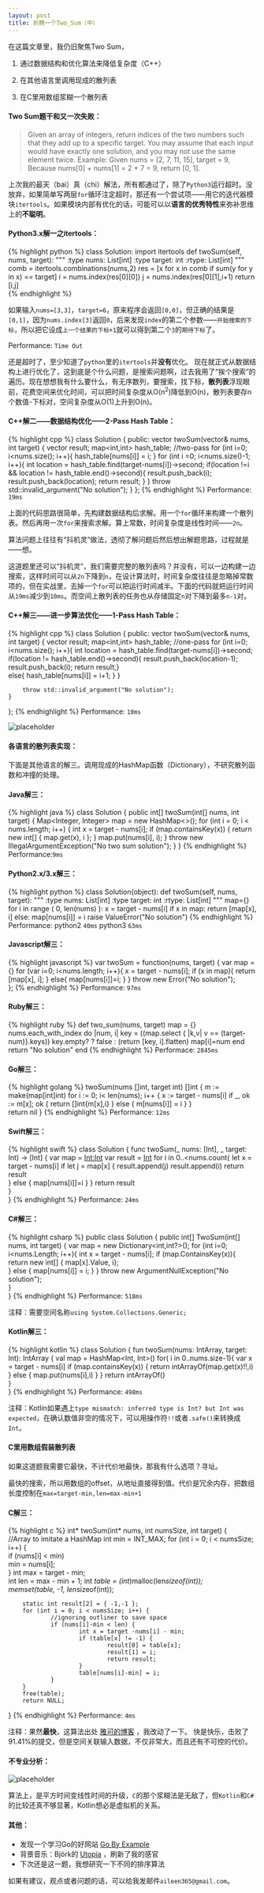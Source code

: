 ```yaml
---
layout: post
title: 折腾一个Two_Sum（中）
---
```

<div class="message">
在这篇文章里，我仍旧聚焦Two Sum，

1. 通过数据结构和优化算法来降低复杂度（C++）

2.  在其他语言里调用现成的散列表

3.  在C里用数组浆糊一个散列表
</div>

#### Two Sum题干和又一次失败：

>Given an array of integers, return indices of the two numbers such that they
>add up to a specific target.
>You may assume that each input would have exactly one solution, and you may
>not use the same element twice. 
>Example:
>Given nums = [2, 7, 11, 15], target = 9,
>Because nums[0] + nums[1] = 2 + 7 = 9,
>return [0, 1].

上次我的最天（bai）真（chi）解法，所有都通过了，除了`Python3`运行超时。没放弃，如果简单写两层`for`循环注定超时，那还有一个尝试项——用它的迭代器模块`itertools`。如果模块内部有优化的话，可能可以以<strong>语言的优秀特性</strong>来弥补思维上的<strong>不聪明</strong>。


#### Python3.x解一之itertools：

{% highlight python %}
class Solution:
    import itertools
    def twoSum(self, nums, target):
        """
        :type nums: List[int]
        :type target: int
        :rtype: List[int]
        """
        comb = itertools.combinations(nums,2)
        res = [x for x in comb if sum(y for y in x) == target]
        i = nums.index(res[0][0])
        j = nums.index(res[0][1],i+1)
        return [i,j]      
{% endhighlight %}

如果输入`nums=[3,3]`，`target=6`，原来程序会返回`[0,0]`，但正确的结果是`[0,1]`，因为`nums.index[3]`返回`0`，后来发现`index`的第二个参数——`开始搜索的下标`，所以把它设成`上一个结果的下标+1`就可以得到第二个`3`的`期待下标`了。

Performance: `Time Out`

还是超时了，至少知道了`python`里的`itertools`并<strong>没有</strong>优化。
现在就正式从数据结构上进行优化了，这到底是个什么问题，是搜索问题啊，过去我用了“挨个搜索”的遍历。现在想想我有什么要什么，有无序数列，要搜索，找下标，<strong>散列表</strong>浮现眼前，花费空间来优化时间，可以把时间复杂度从O(n<sup>2</sup>)降低到O(n)，散列表要存n个数值-下标对，空间复杂度从O(1)上升到O(n)。

#### C++解二——数据结构优化——2-Pass Hash Table：
{% highlight cpp %}
class Solution {
public:
    vector<int> twoSum(vector<int>& nums, int target) {
        vector<int> result;
        map<int,int> hash_table;
	//two-pass
        for (int i=0; i<nums.size(); i++){
            hash_table[nums[i]] = i;
        }
        for (int i =0; i<nums.size()-1; i++){
            int location = hash_table.find(target-nums[i])->second;
            if(location !=i && location != hash_table.end()->second){
                result.push_back(i);
                result.push_back(location);
                return result;
            }
        }
        throw std::invalid_argument("No solution"); 
    }
};
{% endhighlight %}
Performance: `19ms`

上面的代码思路很简单，先构建数据结构后求解。用一个`for`循环来构建一个散列表。然后再用一次`for`来搜索求解。算上常数，时间复杂度是线性时间——`2n`。

算法问题上往往有“抖机灵”做法，透彻了解问题后然后想出解题思路，过程就是——想。

这道题里还可以“抖机灵”，我们需要完整的散列表吗？并没有，可以一边构建一边搜索，这样时间可以从`2n`下降到`n`，在设计算法时，时间复杂度往往是忽略掉常数项的，但在实战里，去掉一个`for`可以把运行时间减半。下面的代码就把运行时间从`19ms`减少到`10ms`。而空间上散列表的任务也从存储固定`n`对下降到最多`n-1`对。


#### C++解三——进一步算法优化——1-Pass Hash Table：
{% highlight cpp %}
class Solution {
public:
    vector<int> twoSum(vector<int>& nums, int target) {
        vector<int> result;
        map<int,int> hash_table;
	//one-pass
        for (int i=0; i<nums.size(); i++){
                int location = hash_table.find(target-nums[i])->second;
                if(location != hash_table.end()->second){
                result.push_back(location-1);
                result.push_back(i);
                return result;}  
                else{
                hash_table[nums[i]] = i+1;
                }
        }
        
        throw std::invalid_argument("No solution"); 
    }
        
};
{% endhighlight %}
Performance: `10ms`

![placeholder](/image/2018-01-19-Cpp.png "C++ Performance with 3 Algorithms")


#### 各语言的散列表实现：

下面是其他语言的解三。调用现成的HashMap函数（Dictionary），不研究散列函数和冲撞的处理。

#### Java解三：
{% highlight java %}
class Solution {
       	public int[] twoSum(int[] nums, int target) {
                Map<Integer, Integer> map = new HashMap<>();
                for (int i = 0; i < nums.length; i++) {
                	int x = target - nums[i];
                        if (map.containsKey(x)) {
                                return new int[] { map.get(x), i };
                        }
                map.put(nums[i], i); 
        	}
        	throw new IllegalArgumentException("No two sum solution");
	}
}
{% endhighlight %}
Performance:`9ms`

#### Python2.x/3.x解三：
{% highlight python %}
class Solution(object):
    def twoSum(self, nums, target):
        """
        :type nums: List[int]
        :type target: int
        :rtype: List[int]
        """
        map={}
        for i in range ( 0, len(nums) ):
            x = target - nums[i]
            if x in map:
                return [map[x], i]
            else:
                map[nums[i]] = i 
        raise ValueError("No solution")
{% endhighlight %}
Performance: python2 `40ms` python3 `63ms`

#### Javascript解三：
{% highlight javascript %}
var twoSum = function(nums, target) {
        var map = {}
        for (var i=0; i<nums.length; i++){
                x = target - nums[i];
                if (x in map){
                        return [map[x], i]; 
                }
                else{
                        map[nums[i]]=i;
                }
        }
        throw new Error("No solution");    
};
{% endhighlight %}
Performance: `97ms`

#### Ruby解三：
{% highlight ruby %}
def two_sum(nums, target)
    map = {}
    nums.each_with_index do |num, i|
        key = ((map.select { |k,v| v == (target-num)}.keys)) 
        key.empty? ? false : (return [key, i].flatten)
        map[i]=num
    end 
    return "No solution"
end
{% endhighlight %}
Performace: `2845ms`

#### Go解三：
{% highlight golang %}
twoSum(nums []int, target int) []int {
    m := make(map[int]int)
    for i := 0; i< len(nums); i++ {
        x := target - nums[i]
        if _, ok := m[x]; ok {
                return []int{m[x],i}
        } else {
                m[nums[i]] = i 
        }
    }   
    return nil 
}
{% endhighlight %}
Performance: `12ms`

#### Swift解三：
{% highlight swift %}
class Solution {
    func twoSum(_ nums: [Int], _ target: Int) -> [Int] {
        var map = [Int:Int]()
        var result = [Int]()
        for i in 0..<nums.count{
                let x = target - nums[i]
                if let j = map[x] {
                        result.append(j)
                        result.append(i)
                        return result   
                } else {
                        map[nums[i]]=i
                }
         }
         return result    
    }   
}
{% endhighlight %}
Performance: `24ms`

#### C#解三：
{% highlight csharp %}
public class Solution {
    public int[] TwoSum(int[] nums, int target) {
       var map = new Dictionary<int,int?>();
       for (int i=0; i<nums.Length; i++){
                int x = target - nums[i];
                if (map.ContainsKey(x)){
                        return new int[] { map[x].Value, i};    
                } else {
                        map[nums[i]] = i;
                }
        }
        throw new ArgumentNullException("No solution");    
    }   
}
{% endhighlight %}
Performance: `518ms`

注释：需要空间名称`using System.Collections.Generic;`

#### Kotlin解三：
{% highlight kotlin %}
class Solution {
    fun twoSum(nums: IntArray, target: Int): IntArray {
        val map = HashMap<Int, Int>()
        for( i in 0..nums.size-1){
                var x = target - nums[i]
                if (map.containsKey(x)) {
                        return intArrayOf(map.get(x)!!,i)
                } else {
                        map.put(nums[i],i)
                }
        }
        return intArrayOf()    
    }   
}
{% endhighlight %}
Performance: `498ms`

注释：Kotlin如果遇上`type mismatch: inferred type is Int? but Int was expected`，在确认数值非空的情况下，可以用操作符`!!`或者`.safe()`来转换成`Int`。

#### C里用数组假装散列表

如果这道题我需要它最快，不计代价地最快，那我有什么选项？寻址。

最快的搜索，所以用数组的offset，从地址直接得到值。代价是冗余内存，把数组长度控制在`max=target-min,len=max-min+1`

#### C解三：
{% highlight c %}
int* twoSum(int* nums, int numsSize, int target) {   
        //Array to imitate a HashMap
        int min = INT_MAX;
        for (int i = 0; i < numsSize; i++) {   
            if (nums[i] < min)  
                min = nums[i];  
        }
        int max = target - min;  
        int len = max - min + 1;
        int *table = (int*)malloc(len*sizeof(int));  
        memset(table, -1, len*sizeof(int));
    
        static int result[2] = { -1,-1 };    
        for (int i = 0; i < numsSize; i++) {
                //ignoring outliner to save space
                if (nums[i]-min < len) {
                        int x = target -nums[i] - min;
                        if (table[x] != -1) { 
                                result[0] = table[x];  
                                result[1] = i;  
                                return result;  
                        }
                        table[nums[i]-min] = i;  
                }
        }
        free(table);  
        return NULL;  
}
{% endhighlight %}
Performance: `4ms`

注释：果然<strong>最快</strong>，这算法出处 [雅可的博客](http://blog.csdn.net/yake827/article/details/50995807) ，我改动了一下。
快是快乐，击败了91.41%的提交，但是空间关联输入数据，不仅非常大，而且还有不可控的代价。

#### 不专业分析：

![placeholder](/image/2018-01-19-Algo3.png "Performance between 2 Algorithms")

算法上，是平方时间变线性时间的升级，`C`的那个浆糊法是无敌了，但`Kotlin`和`C#`的比较还真不够显著，Kotlin想必是虚拟机的关系。

#### 其他：

- 发现一个学习Go的好网站 [Go By Example](https://gobyexample.com/) 
- 背景音乐：Björk的 [Utopia](https://open.spotify.com/album/2XeQDERy5XDj5O2ImrR61Q) ，刷新了我的感官
- 下次还是这一题，我想研究一下不同的排序算法

如果有建议，观点或者问题的话，可以给我发邮件`aileen365@gmail.com`。

